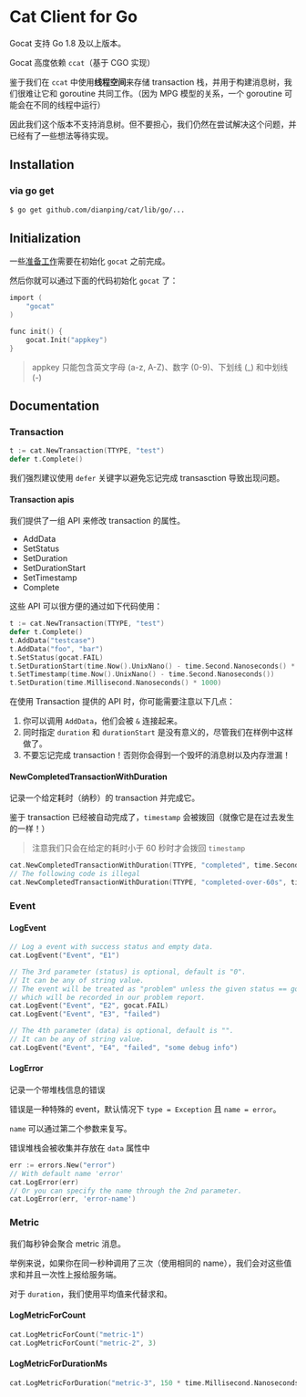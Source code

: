 # Cat Client for Go

Gocat 支持 Go 1.8 及以上版本。

Gocat 高度依赖 `ccat`（基于 CGO 实现）

鉴于我们在 `ccat` 中使用**线程空间**来存储 transaction 栈，并用于构建消息树，我们很难让它和 goroutine 共同工作。（因为 MPG 模型的关系，一个 goroutine 可能会在不同的线程中运行）

因此我们这个版本不支持消息树。但不要担心，我们仍然在尝试解决这个问题，并已经有了一些想法等待实现。

## Installation

### via go get

```bash
$ go get github.com/dianping/cat/lib/go/...
```

## Initialization

一些[准备工作](../_/preparations.zh-CN.md)需要在初始化 `gocat` 之前完成。

然后你就可以通过下面的代码初始化 `gocat` 了：

```c
import (
    "gocat"
)

func init() {
    gocat.Init("appkey")
}
```

> appkey 只能包含英文字母 (a-z, A-Z)、数字 (0-9)、下划线 (\_) 和中划线 (-)

## Documentation

### Transaction

```go
t := cat.NewTransaction(TTYPE, "test")
defer t.Complete()
```

我们强烈建议使用 `defer` 关键字以避免忘记完成 transasction 导致出现问题。

#### Transaction apis

我们提供了一组 API 来修改 transaction 的属性。

* AddData
* SetStatus
* SetDuration
* SetDurationStart
* SetTimestamp
* Complete

这些 API 可以很方便的通过如下代码使用：

```go
t := cat.NewTransaction(TTYPE, "test")
defer t.Complete()
t.AddData("testcase")
t.AddData("foo", "bar")
t.SetStatus(gocat.FAIL)
t.SetDurationStart(time.Now().UnixNano() - time.Second.Nanoseconds() * 5)
t.SetTimestamp(time.Now().UnixNano() - time.Second.Nanoseconds())
t.SetDuration(time.Millisecond.Nanoseconds() * 1000)
```

在使用 Transaction 提供的 API 时，你可能需要注意以下几点：

1. 你可以调用 `AddData`，他们会被 `&` 连接起来。
2. 同时指定 `duration` 和 `durationStart` 是没有意义的，尽管我们在样例中这样做了。
3. 不要忘记完成 transaction！否则你会得到一个毁坏的消息树以及内存泄漏！

#### NewCompletedTransactionWithDuration

记录一个给定耗时（纳秒）的 transaction 并完成它。

鉴于 transaction 已经被自动完成了，`timestamp` 会被拨回（就像它是在过去发生的一样！）

> 注意我们只会在给定的耗时小于 60 秒时才会拨回 `timestamp`

```go
cat.NewCompletedTransactionWithDuration(TTYPE, "completed", time.Second.Nanoseconds() * 24)
// The following code is illegal
cat.NewCompletedTransactionWithDuration(TTYPE, "completed-over-60s", time.Second.Nanoseconds() * 65)
```

### Event

#### LogEvent

```go
// Log a event with success status and empty data.
cat.LogEvent("Event", "E1")

// The 3rd parameter (status) is optional, default is "0".
// It can be any of string value.
// The event will be treated as "problem" unless the given status == gocat.SUCCESS ("0")
// which will be recorded in our problem report.
cat.LogEvent("Event", "E2", gocat.FAIL)
cat.LogEvent("Event", "E3", "failed")

// The 4th parameter (data) is optional, default is "".
// It can be any of string value.
cat.LogEvent("Event", "E4", "failed", "some debug info")

```

#### LogError

记录一个带堆栈信息的错误

错误是一种特殊的 event，默认情况下 `type = Exception` 且 `name = error`。

`name` 可以通过第二个参数来复写。

错误堆栈会被收集并存放在 `data` 属性中

```go
err := errors.New("error")
// With default name 'error'
cat.LogError(err)
// Or you can specify the name through the 2nd parameter.
cat.LogError(err, 'error-name')
```

### Metric

我们每秒钟会聚合 metric 消息。

举例来说，如果你在同一秒种调用了三次（使用相同的 name），我们会对这些值求和并且一次性上报给服务端。

对于 `duration`，我们使用平均值来代替求和。

#### LogMetricForCount

```go
cat.LogMetricForCount("metric-1")
cat.LogMetricForCount("metric-2", 3)
```

#### LogMetricForDurationMs
```go
cat.LogMetricForDuration("metric-3", 150 * time.Millisecond.Nanoseconds())
```
